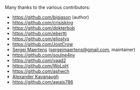 Many thanks to the various contributors:

* https://github.com/bigjason (author)
* https://github.com/crisisking
* https://github.com/dokterbob
* https://github.com/ebertti
* https://github.com/eliostvs
* https://github.com/JostCrow
* [Sergei Maertens](https://github.com/sergei-maertens) (sergeimaertens@gmail.com, maintainer)
* https://github.com/soulne4ny
* https://github.com/vaad2
* https://github.com/WoLpH
* https://github.com/ashwch
* [Alexander Kavanaugh](https://github.com/kavdev)
* https://github.com/awais786